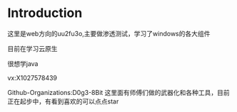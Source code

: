 # Introduction

这里是web方向的uu2fu3o,主要做渗透测试，学习了windows的各大组件

目前在学习云原生

很想学java

vx:X1027578439

Github-Organizations:D0g3-8Bit 这里面有师傅们做的武器化和各种工具，目前正在起步中，有看到喜欢的可以点点star







